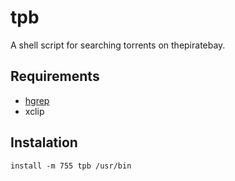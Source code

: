 # tpb
A shell script for searching torrents on thepiratebay.

## Requirements

 - [hgrep](https://github.com/TUVIMEN/hgrep)
 - xclip

## Instalation
    install -m 755 tpb /usr/bin
